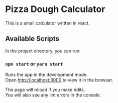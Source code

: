 # Pizza Dough Calculator

This is a small calculator written in react.

## Available Scripts

In the project directory, you can run:

### `npm start` or `yarn start`

Runs the app in the development mode.<br>
Open [http://localhost:3000](http://localhost:3000) to view it in the browser.

The page will reload if you make edits.<br>
You will also see any lint errors in the console.
